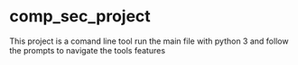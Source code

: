 # comp_sec_project
This project is a comand line tool
run the main file with python 3 and follow the prompts to navigate the tools features 
